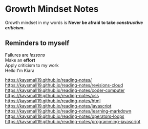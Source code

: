 # Growth Mindset Notes
Growth mindset in my words is **Never be afraid to take _constructive criticism_.**
## Reminders to myself
  Failures are *lessons*<br>
  Make an **effort**<br>
  Apply criticism to my work<br>
  Hello I'm Kiara
  
https://kaysmall19.github.io/reading-notes/
https://kaysmall19.github.io/reading-notes/revisions-cloud
https://kaysmall19.github.io/reading-notes/coder-computer
https://kaysmall19.github.io/reading-notes/css
https://kaysmall19.github.io/reading-notes/html
https://kaysmall19.github.io/reading-notes/javascript
https://kaysmall19.github.io/reading-notes/learning-markdown
https://kaysmall19.github.io/reading-notes/operators-loops
https://kaysmall19.github.io/reading-notes/programming-javascript
